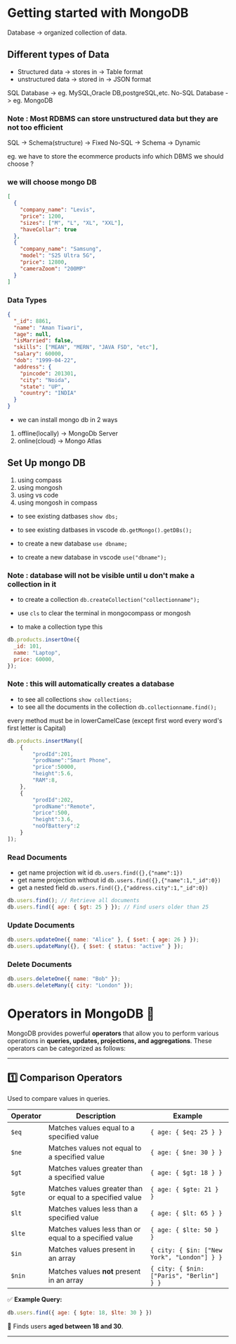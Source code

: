 # Getting started with MongoDB

Database -> organized collection of data.

## Different types of Data

- Structured data -> stores in -> Table format
- unstructured data -> stored in -> JSON format

SQL Database -> eg. MySQL,Oracle DB,postgreSQL,etc.
No-SQL Database -> eg. MongoDB

### Note : Most RDBMS can store unstructured data but they are not too efficient

SQL -> Schema(structure) -> Fixed
No-SQL -> Schema -> Dynamic

eg. we have to store the ecommerce products info which DBMS we should choose ?

### we will choose mongo DB

```json
[
  {
    "company_name": "Levis",
    "price": 1200,
    "sizes": ["M", "L", "XL", "XXL"],
    "haveCollar": true
  },
  {
    "company_name": "Samsung",
    "model": "S25 Ultra 5G",
    "price": 12800,
    "cameraZoom": "200MP"
  }
]
```

### Data Types

```json
{
  "_id": 8861,
  "name": "Aman Tiwari",
  "age": null,
  "isMarried": false,
  "skills": ["MEAN", "MERN", "JAVA FSD", "etc"],
  "salary": 60000,
  "dob": "1999-04-22",
  "address": {
    "pincode": 201301,
    "city": "Noida",
    "state": "UP",
    "country": "INDIA"
  }
}
```
- we can install mongo db in 2 ways

1. offline(locally) -> MongoDb Server
2. online(cloud) -> Mongo Atlas

## Set Up mongo DB

1. using compass
2. using mongosh
3. using vs code
4. using mongosh in compass

- to see existing datbases `show dbs;`
- to see existing datbases in vscode `db.getMongo().getDBs();`

- to create a new database `use dbname;`
- to create a new database in vscode `use("dbname");`

### Note : database will not be visible until u don't make a collection in it

- to create a collection `db.createCollection("collectionname");`
- use `cls` to clear the terminal in mongocompass or mongosh

- to make a collection type this

```javascript
db.products.insertOne({
  _id: 101,
  name: "Laptop",
  price: 60000,
});
```

### Note : this will automatically creates a database

- to see all collections `show collections;`
- to see all the documents in the collection `db.collectionname.find();`

every method must be in lowerCamelCase (except first word every word's first letter is Capital)


```javascript
db.products.insertMany([
    {
        "prodId":201,
        "prodName":"Smart Phone",
        "price":50000,
        "height":5.6,
        "RAM":8,
    },
    {
        "prodId":202,
        "prodName":"Remote",
        "price":500,
        "height":3.6,
        "noOfBattery":2
    }
]);
```

### **Read Documents**

- get name projection wit id `db.users.find({},{"name":1})`
- get name projection without id `db.users.find({},{"name":1,"_id":0})`
- get a nested field `db.users.find({},{"address.city":1,"_id":0})`

```js
db.users.find(); // Retrieve all documents
db.users.find({ age: { $gt: 25 } }); // Find users older than 25
```

### **Update Documents**

```js
db.users.updateOne({ name: "Alice" }, { $set: { age: 26 } });
db.users.updateMany({}, { $set: { status: "active" } });
```

### **Delete Documents**

```js
db.users.deleteOne({ name: "Bob" });
db.users.deleteMany({ city: "London" });
```

# **Operators in MongoDB** 🚀

MongoDB provides powerful **operators** that allow you to perform various operations in **queries, updates, projections, and aggregations**. These operators can be categorized as follows:

---

## **1️⃣ Comparison Operators**
Used to compare values in queries.

| Operator | Description                                               | Example                                     |
|----------|-----------------------------------------------------------|---------------------------------------------|
| `$eq`    | Matches values equal to a specified value                 | `{ age: { $eq: 25 } }`                      |
| `$ne`    | Matches values not equal to a specified value             | `{ age: { $ne: 30 } }`                      |
| `$gt`    | Matches values greater than a specified value             | `{ age: { $gt: 18 } }`                      |
| `$gte`   | Matches values greater than or equal to a specified value | `{ age: { $gte: 21 } }`                     |
| `$lt`    | Matches values less than a specified value                | `{ age: { $lt: 65 } }`                      |
| `$lte`   | Matches values less than or equal to a specified value    | `{ age: { $lte: 50 } }`                     |
| `$in`    | Matches values present in an array                        | `{ city: { $in: ["New York", "London"] } }` |
| `$nin`   | Matches values **not** present in an array                | `{ city: { $nin: ["Paris", "Berlin"] } }`   |

✅ **Example Query:**

```js
db.users.find({ age: { $gte: 18, $lte: 30 } })
```

🔹 Finds users **aged between 18 and 30**.

---
